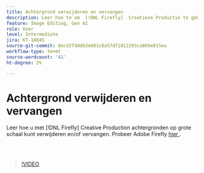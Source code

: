 ```yaml
---
title: Achtergrond verwijderen en vervangen
description: Leer hoe te om  [!DNL Firefly]  Creatieve Productie te gebruiken om achtergronden op schaal te verwijderen en/of te vervangen
feature: Image Editing, Gen AI
role: User
level: Intermediate
jira: KT-18845
source-git-commit: 8ecd2f40db3e601c0a57df1812293ca869e815ea
workflow-type: tm+mt
source-wordcount: '41'
ht-degree: 2%

---
```


# Achtergrond verwijderen en vervangen

Leer hoe u met [!DNL Firefly] Creative Production achtergronden op grote schaal kunt verwijderen en/of vervangen. Probeer Adobe Firefly [ hier ](https://firefly.adobe.com/).

<br> 

>[!VIDEO](https://video.tv.adobe.com/v/3472925?quality=12&learn=on&hidetitle=true&captions=dut)